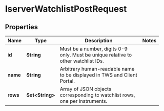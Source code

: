 

# IserverWatchlistPostRequest


## Properties

| Name | Type | Description | Notes |
|------------ | ------------- | ------------- | -------------|
|**id** | **String** | Must be a number, digits 0-9 only. Must be unique relative to other watchlist IDs. |  |
|**name** | **String** | Arbitrary human-readable name to be displayed in TWS and Client Portal. |  |
|**rows** | **Set&lt;String&gt;** | Array of JSON objects corresponding to watchlist rows, one per instruments. |  |



